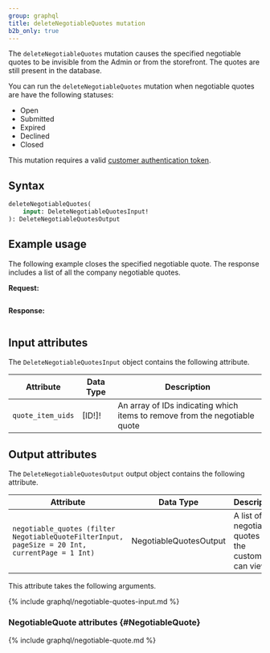 ```yaml
---
group: graphql
title: deleteNegotiableQuotes mutation
b2b_only: true
---
```


The `deleteNegotiableQuotes` mutation causes the specified negotiable quotes to be invisible from the Admin or from the storefront. The quotes are still present in the database.

You can run the `deleteNegotiableQuotes` mutation when negotiable quotes are have the following statuses:

*  Open
*  Submitted
*  Expired
*  Declined
*  Closed

This mutation requires a valid [customer authentication token]({{page.baseurl}}/graphql/mutations/generate-customer-token.html).

## Syntax

```graphql
deleteNegotiableQuotes(
    input: DeleteNegotiableQuotesInput!
): DeleteNegotiableQuotesOutput
```

## Example usage

The following example closes the specified negotiable quote. The response includes a list of all the company negotiable quotes.

**Request:**

```graphql

```

**Response:**

```json

```

## Input attributes

The `DeleteNegotiableQuotesInput` object contains the following attribute.

Attribute | Data Type | Description
--- | --- | ---
`quote_item_uids` | [ID!]! | An array of IDs indicating which items to remove from the negotiable quote

## Output attributes

The `DeleteNegotiableQuotesOutput` output object contains the following attribute.

Attribute | Data Type | Description
--- | --- | ---
`negotiable_quotes (filter NegotiableQuoteFilterInput, pageSize = 20 Int, currentPage = 1 Int)` | NegotiableQuotesOutput | A list of negotiable quotes that the customer can view

This attribute takes the following arguments.

{% include graphql/negotiable-quotes-input.md %}

### NegotiableQuote attributes {#NegotiableQuote}

{% include graphql/negotiable-quote.md %}
